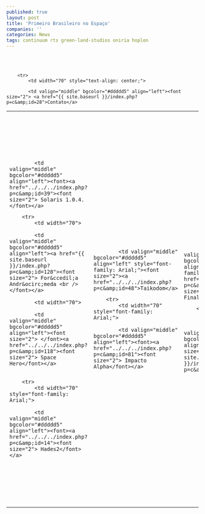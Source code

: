 ```yaml
---
published: true
layout: post
title: 'Primeiro Brasileiro no Espaço'
companies: ''
categories: News
tags: continuum rts green-land-studios oniria hoplon
---
```



<br /><br />
 

<table width="416" cellspacing="2" cellpadding="1" border="0" style="text-align: left; margin-left: auto; margin-right: auto;">
    
        <tr>
            <td width="70" style="text-align: center;">

            <td valign="middle" bgcolor="#ddddd5" align="left"><font size="2"> <a href="{{ site.baseurl }}/index.php?p=c&amp;id=28">Contato</a>
</font>
            <td width="70">

            <td valign="middle" bgcolor="#ddddd5" align="left"><font><a href="../../../index.php?p=c&amp;id=39"><font size="2"> Solaris 1.0.4.</font></a>
</font>
        
        <tr>
            <td width="70">

            <td valign="middle" bgcolor="#ddddd5" align="left"><a href="{{ site.baseurl }}/index.php?p=c&amp;id=128"><font size="2"> For&ccedil;a Andr&ocirc;meda <br /></font></a>

            <td width="70">

            <td valign="middle" bgcolor="#ddddd5" align="left"><font size="2"> </font><a href="../../../index.php?p=c&amp;id=118"><font size="2"> Space Hero</font></a>

        
        <tr>
            <td width="70" style="font-family: Arial;">

            <td valign="middle" bgcolor="#ddddd5" align="left"><font><a href="../../../index.php?p=c&amp;id=14"><font size="2"> Hades2</font></a>
</font>
            <td width="70" style="font-family: Arial;">

            <td valign="middle" bgcolor="#ddddd5" align="left" style="font-family: Arial;"><font size="2"><a href="../../../index.php?p=c&amp;id=48">Taikodom</a>
</font>
        
        <tr>
            <td width="70" style="font-family: Arial;">

            <td valign="middle" bgcolor="#ddddd5" align="left"><font><a href="../../../index.php?p=c&amp;id=81"><font size="2"> Impacto Alpha</font></a>
</font>
            <td width="70" style="font-family: Arial;">

            <td valign="middle" bgcolor="#ddddd5" align="left" style="font-family: Arial;"><font><a href="../../../index.php?p=c&amp;id=37"><font size="2"> Terra - Destino Final</font></a>
</font>
        
        <tr>
            <td width="70">

            <td valign="middle" bgcolor="#ddddd5" align="left"><font size="2"> <a href="{{ site.baseurl }}/index.php?p=c&amp;id=5">Outlive</a>
</font>
            <td width="70">

            <td valign="middle" bgcolor="#ddddd5" align="left"><a href="{{ site.baseurl }}/index.php?p=c&amp;id=23"><font size="2"> V.T.O.L.</font></a>
               
        
    </tbody>

 <br />

<br />
<span style="font-weight: bold;">Sobre a Miss&atilde;o</span><br /><br />Partindo do Cazaquist&atilde;o, na nave russa Soyuz TMA-8, Marcos  Pontes entrar&aacute; para a hist&oacute;ria como o primeiro brasileiro a viajar para o  espa&ccedil;o. Rumo a Esta&ccedil;&atilde;o Espacial Internacional (ISS), Pontes conduzira uma  s&eacute;rie experimentos para o programa de microgravidade da Ag&ecirc;ncia  Espacial Brasileira (AEB). Ao todos s&atilde;o 8 experimentos desenvolvidos  por universidades e centros de pesquisas brasileiros. O <span style="font-weight: bold; color: rgb(255, 153, 0);">jogosdaqui </span>deseja  ao nosso cosmonauta, uma excelente viagem.<br /><br /><a href="http://www.marcospontes.net">Saiba mais...</a>

